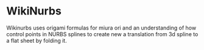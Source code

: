 # WikiNurbs
Wikinurbs uses origami formulas for miura ori and an understanding of how control points 
in NURBS splines to create new a translation from 3d spline to a flat sheet by folding it.  
